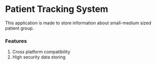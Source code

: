 # Patient Tracking System

This application is made to store information about small-medium sized patient group.

### Features

1. Cross platform compatibility
2. High security data storing
